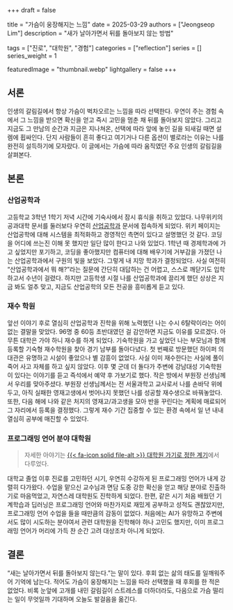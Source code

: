 +++
draft = false

title = "가슴이 웅장해지는 느낌"
date = 2025-03-29
authors = ["Jeongseop Lim"]
description = "새가 날아가면서 뒤를 돌아보지 않는 방법"

tags = ["진로", "대학원", "경험"]
categories = ["reflection"]
series = []
series_weight = 1

featuredImage = "thumbnail.webp"
lightgallery = false
+++

<!--more-->

## 서론

인생의 갈림길에서 항상 가슴이 벅차오르는 느낌을 따라 선택한다. 우연이 주는 경험 속에서 그 느낌을 받으면 확신을 얻고 즉시 고민을 멈춘 채 뒤를 돌아보지 않았다. 그리고 지금도 그 만남의 순간과 지금은 지나쳐온, 선택에 따라 앞에 놓인 길을 되새길 때면 설렘에 휩싸인다. 단지 사람들이 흔히 좋다고 여기거나 다른 옵션이 별로라는 이유는 나를 완전히 설득하기에 모자랐다. 이 글에서는 가슴에 따라 움직였던 주요 인생의 갈림길을 살펴본다.

## 본론

### 산업공학과

고등학교 3학년 1학기 저녁 시간에 기숙사에서 잠시 휴식을 취하고 있었다. 나무위키의 공과대학 문서를 둘러보다 우연히 [산업공학과](https://namu.wiki/w/%EC%82%B0%EC%97%85%EA%B3%B5%ED%95%99%EA%B3%BC) 문서에 접속하게 되었다. 위키 페이지는 산업공학에 대해 시스템을 최적화하고 경영적인 측면이 있다고 설명했던 것 같다. 코딩을 어디에 쓰는진 이해 못 했지만 일단 많이 한다고 나와 있었다. 1학년 때 경제학과에 가고 싶었지만 포기하고, 코딩을 좋아했지만 컴퓨터에 대해 배우기에 거부감을 가졌던 나는 산업공학과에서 구원의 빛을 보았다. 그렇게 내 지망 학과가 결정되었다. 사실 여전히 “산업공학과에서 뭐 해?”라는 질문에 간단히 대답하는 건 어렵고, 스스로 깨닫기도 입학하고서 수년이 걸렸다. 하지만 고등학생 시절 나를 산업공학과에 끌리게 했던 상상은 지금 봐도 얼추 맞고, 지금도 산업공학의 모든 전공을 흥미롭게 듣고 있다.

### 재수 학원

앞선 이야기 후로 열심히 산업공학과 진학을 위해 노력했던 나는 수시 6탈락이라는 어이없는 결말을 맞았다. 96명 중 60등 초반대였던 걸 감안하면 지금도 이유를 모르겠다. 아무튼 대학은 가야 하니 재수를 하게 되었다. 기숙학원을 가고 싶었던 나는 부모님과 함께 등록할 기숙형 재수학원을 찾아 경기 남부를 돌아다녔다. 첫 번째로 방문했던 하이퍼 의대관은 유명하고 시설이 좋았으나 별 감흥이 없었다. 사실 이미 재수한다는 사실에 풀이 죽어 사고 자체를 하고 싶지 않았다. 이후 몇 군데 더 돌다가 주변에 강남대성 기숙학원이 있다는 이야기를 듣고 즉석에서 예약 후 가보기로 했다. 작은 방에서 부원장 선생님께서 우리를 맞아주셨다. 부원장 선생님께서는 전 서울과학고 교사로서 나를 손바닥 위에 두고, 아직 실패한 영재고생에서 벗어나지 못했던 나를 성공할 재수생으로 바꿔놓았다. 또한, 다음 해에 나와 같은 처지의 영재고/과고생을 모아 반을 꾸린다는 계획에 매료되어 그 자리에서 등록을 결정했다. 그렇게 재수 기간 집중할 수 있는 환경 속에서 일 년 내내 열심히 공부에 매진할 수 있었다.

### 프로그래밍 언어 분야 대학원

> 자세한 아야기는 [{{< fa-icon solid file-alt >}} 대학원 가기로 정한 계기](../graduate-school-reason)에서 다루었다.

대학교 졸업 이후 진로를 고민하던 시기, 우연히 수강하게 된 프로그래밍 언어가 내게 강렬히 다가왔다. 수업을 맡으신 교수님과 면담 도중 강한 확신을 얻고 해당 분야로 진출하기로 마음먹었고, 자연스레 대학원도 진학하게 되었다. 한편, 같은 시기 처음 배웠던 기계학습과 딥러닝은 프로그래밍 언어와 마찬가지로 재밌게 공부하고 성적도 괜찮았지만, 프로그래밍 언어 수업을 들을 때만큼의 감동이 없었다. 처음에는 AI가 유망하고 주변에서도 많이 시도하는 분야여서 관련 대학원을 진학해야 하나 고민도 했지만, 이미 프로그래밍 언어가 머리에 가득 찬 순간 고려 대상조차 아니게 되었다.

## 결론

“새는 날아가면서 뒤를 돌아보지 않는다.”는 말이 있다. 후회 없는 삶의 태도를 일깨워주어 기억에 남는다. 적어도 가슴이 웅장해지는 느낌을 따라 선택했을 때 후회를 한 적은 없었다. 비록 눈앞에 고개를 내민 갈림길이 스트레스를 더하더라도, 다음으로 가슴 떨리는 일이 무엇일까 기대하며 오늘도 발걸음을 옮긴다.
